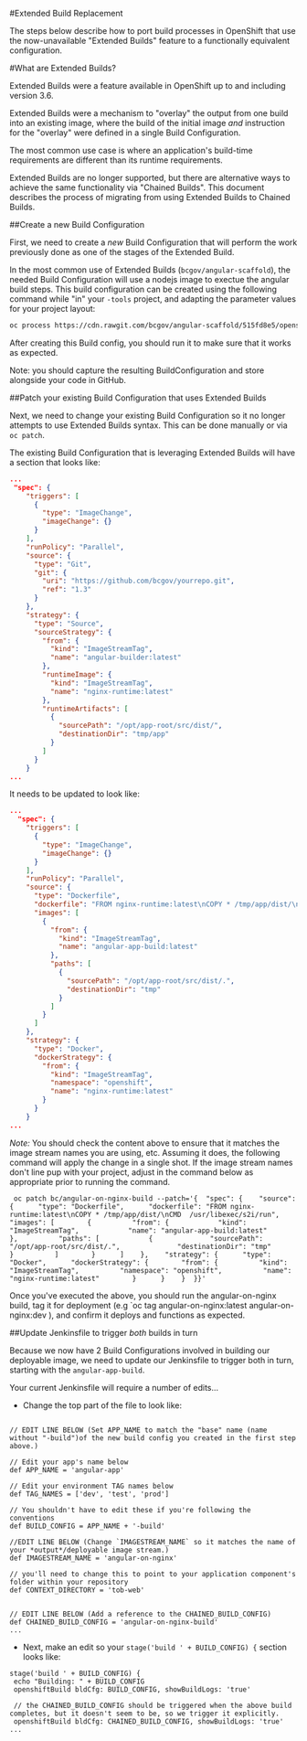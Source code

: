 #Extended Build Replacement

The steps below describe how to port build processes in OpenShift that use the now-unavailable "Extended Builds" feature to a functionally equivalent configuration.

#What are Extended Builds?

Extended Builds were a feature available in OpenShift up to and including version 3.6.

Extended Builds were a mechanism to "overlay" the output from one build into an existing image, where the build of the initial image *and* instruction for the "overlay" were defined in a single Build Configuration.

The most common use case is where an application's build-time requirements are different than its runtime requirements.    

Extended Builds are no longer supported, but there are alternative ways to achieve the same functionality via "Chained Builds".  This document describes the process of migrating from using Extended Builds to Chained Builds.   

##Create a new Build Configuration

First, we need to create a *new* Build Configuration that will perform the work previously done as one of the stages of the Extended Build.

In the most common use of Extended Builds (`bcgov/angular-scaffold`), the needed Build Configuration will use a nodejs image to exectue the angular build steps. This build configuration can be created using the following command while "in" your `-tools` project, and adapting the parameter values for your project layout:

```bash
oc process https://cdn.rawgit.com/bcgov/angular-scaffold/515fd8e5/openshift/templates/angular-app/angular-app.json -p NAME=<name> -p GIT_REPO_URL=<your_repo> -p GIT_REF=<branch> -p SOURCE_CONTEXT_DIR=<contex_dir> | oc create -f - 
```

After creating this Build config, you should run it to make sure that it works as expected.   

Note: you should capture the resulting BuildConfiguration and store alongside your code in GitHub.   

##Patch your existing Build Configuration that uses Extended Builds

Next, we need to change your existing Build Configuration so it no longer attempts to use Extended Builds syntax.  This can be done manually or via `oc patch`.

The existing Build Configuration that is leveraging Extended Builds will have a section that looks like:

```json
...
 "spec": {
    "triggers": [
      {
        "type": "ImageChange",
        "imageChange": {}
      }
    ],
    "runPolicy": "Parallel",
    "source": {
      "type": "Git",
      "git": {
        "uri": "https://github.com/bcgov/yourrepo.git",
        "ref": "1.3"
      }
    },
    "strategy": {
      "type": "Source",
      "sourceStrategy": {
        "from": {
          "kind": "ImageStreamTag",
          "name": "angular-builder:latest"
        },
        "runtimeImage": {
          "kind": "ImageStreamTag",
          "name": "nginx-runtime:latest"
        },
        "runtimeArtifacts": [
          {
            "sourcePath": "/opt/app-root/src/dist/",
            "destinationDir": "tmp/app"
          }
        ]
      }
    }
...
```

It needs to be updated to look like:

```json
...
  "spec": {
    "triggers": [
      {
        "type": "ImageChange",
        "imageChange": {}
      }
    ],
    "runPolicy": "Parallel",
    "source": {
      "type": "Dockerfile",
      "dockerfile": "FROM nginx-runtime:latest\nCOPY * /tmp/app/dist/\nCMD  /usr/libexec/s2i/run",
      "images": [
        {
          "from": {
            "kind": "ImageStreamTag",
            "name": "angular-app-build:latest"
          },
          "paths": [
            {
              "sourcePath": "/opt/app-root/src/dist/.",
              "destinationDir": "tmp"
            }
          ]
        }
      ]
    },
    "strategy": {
      "type": "Docker",
      "dockerStrategy": {
        "from": {
          "kind": "ImageStreamTag",
          "namespace": "openshift",
          "name": "nginx-runtime:latest"
        }
      }
    }
...
```

*Note:* You should check the content above to ensure that it matches the image stream names you are using, etc.  Assuming it does, the following command will apply the change in a single shot.  If the image stream names don't line pup with your project, adjust in the command below as appropriate prior to running the command. 

``` 
 oc patch bc/angular-on-nginx-build --patch='{  "spec": {    "source": {      "type": "Dockerfile",      "dockerfile": "FROM nginx-runtime:latest\nCOPY * /tmp/app/dist/\nCMD  /usr/libexec/s2i/run",      "images": [        {          "from": {            "kind": "ImageStreamTag",            "name": "angular-app-build:latest"          },          "paths": [            {              "sourcePath": "/opt/app-root/src/dist/.",              "destinationDir": "tmp"            }          ]        }      ]    },    "strategy": {      "type": "Docker",      "dockerStrategy": {        "from": {          "kind": "ImageStreamTag",          "namespace": "openshift",          "name": "nginx-runtime:latest"        }      }    }  }}'
```

Once you've executed the above, you should run the angular-on-nginx build, tag it for deployment (e.g `oc tag angular-on-nginx:latest angular-on-nginx:dev ), and confirm it deploys and functions as expected. 

##Update Jenkinsfile to trigger *both* builds in turn

Because we now have 2 Build Configurations involved in building our deployable image, we need to update our Jenkinsfile to trigger both in turn, starting with the `angular-app-build`.

Your current Jenkinsfile will require a number of edits...

* Change the top part of the file to look like:

```

// EDIT LINE BELOW (Set APP_NAME to match the "base" name (name without "-build")of the new build config you created in the first step above.) 

// Edit your app's name below 
def APP_NAME = 'angular-app'

// Edit your environment TAG names below
def TAG_NAMES = ['dev', 'test', 'prod']

// You shouldn't have to edit these if you're following the conventions
def BUILD_CONFIG = APP_NAME + '-build'

//EDIT LINE BELOW (Change `IMAGESTREAM_NAME` so it matches the name of your *output*/deployable image stream.) 
def IMAGESTREAM_NAME = 'angular-on-nginx'

// you'll need to change this to point to your application component's folder within your repository
def CONTEXT_DIRECTORY = 'tob-web'


// EDIT LINE BELOW (Add a reference to the CHAINED_BUILD_CONFIG)
def CHAINED_BUILD_CONFIG = 'angular-on-nginx-build'
...

```

* Next, make an edit so your `stage('build ' + BUILD_CONFIG) {` section looks like:

```
stage('build ' + BUILD_CONFIG) {
 echo "Building: " + BUILD_CONFIG
 openshiftBuild bldCfg: BUILD_CONFIG, showBuildLogs: 'true'

 // the CHAINED_BUILD_CONFIG should be triggered when the above build completes, but it doesn't seem to be, so we trigger it explicitly.
 openshiftBuild bldCfg: CHAINED_BUILD_CONFIG, showBuildLogs: 'true'
...
```




 
